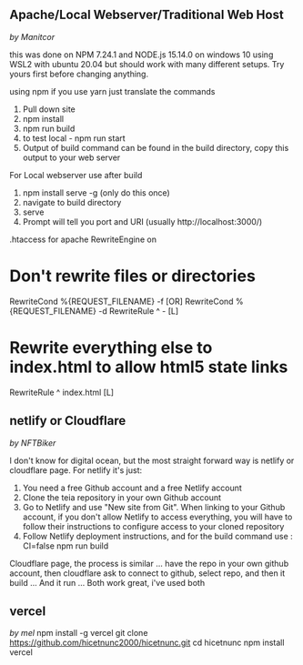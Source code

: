 
## Apache/Local Webserver/Traditional Web Host

_by Manitcor_

this was done on NPM 7.24.1 and NODE.js 15.14.0 on windows 10 using WSL2 with ubuntu 20.04 but should work with many different setups. Try yours first before changing anything. 

using npm 
if you use yarn just translate the commands
1. Pull down site
2. npm install
3. npm run build
4. to test local - npm run start
5. Output of build command can be found in the build directory, copy this output to your web server

For Local webserver use after build
1. npm install serve -g  (only do this once)
2. navigate to build directory
3. serve
4. Prompt will tell you port and URI (usually http://localhost:3000/)

.htaccess for apache
RewriteEngine on
# Don't rewrite files or directories
RewriteCond %{REQUEST_FILENAME} -f [OR]
RewriteCond %{REQUEST_FILENAME} -d
RewriteRule ^ - [L]
# Rewrite everything else to index.html to allow html5 state links
RewriteRule ^ index.html [L]


## netlify or Cloudflare

_by NFTBiker_

I don't know for digital ocean, but the most straight forward way is netlify or cloudflare page. For netlify it's just:
1. You need a free Github account and a free Netlify account
2. Clone the teia repository in your own Github account
3. Go to Netlify and use "New site from Git". When linking to your Github account, if you don't allow Netlify to access everything, you will have to follow their instructions to configure access to your cloned repository
4. Follow Netlify deployment instructions, and for the build command use :
CI=false npm run build

Cloudflare page, the process is similar ... have the repo in your own github account, then cloudflare ask to connect to github, select repo, and then it build ... And it run ... Both work great, i've used both


## vercel

_by mel_
npm install -g vercel 
git clone https://github.com/hicetnunc2000/hicetnunc.git
cd hicetnunc
npm install 
vercel 